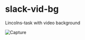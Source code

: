 # slack-vid-bg
Lincolns-task with video background


![Capture](https://user-images.githubusercontent.com/44953808/121231242-d9d2ff00-c898-11eb-91fb-58503a3f1226.PNG)

